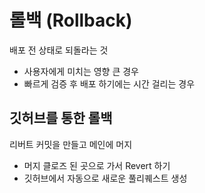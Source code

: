 # 롤백 (Rollback)
배포 전 상태로 되돌라는 것
* 사용자에게 미치는 영향 큰 경우
* 빠르게 검증 후 배포 하기에는 시간 걸리는 경우

## 깃허브를 통한 롤백
리버트 커밋을 만들고 메인에 머지
* 머지 클로즈 된 곳으로 가서 Revert 하기
* 깃허브에서 자동으로 새로운 풀리퀘스트 생성
